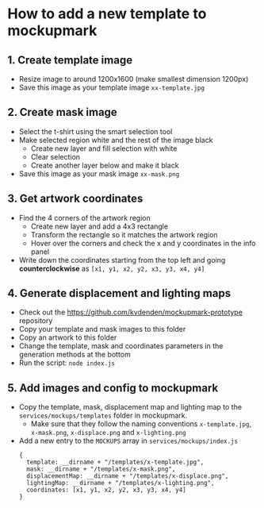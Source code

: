 # How to add a new template to mockupmark

## 1. Create template image

- Resize image to around 1200x1600 (make smallest dimension 1200px)
- Save this image as your template image `xx-template.jpg`

## 2. Create mask image

- Select the t-shirt using the smart selection tool
- Make selected region white and the rest of the image black
  - Create new layer and fill selection with white
  - Clear selection
  - Create another layer below and make it black
- Save this image as your mask image `xx-mask.png`

## 3. Get artwork coordinates

- Find the 4 corners of the artwork region
  - Create new layer and add a 4x3 rectangle
  - Transform the rectangle so it matches the artwork region
  - Hover over the corners and check the x and y coordinates in the info panel
- Write down the coordinates starting from the top left and going **counterclockwise** as `[x1, y1, x2, y2, x3, y3, x4, y4]`

## 4. Generate displacement and lighting maps

- Check out the https://github.com/kvdenden/mockupmark-prototype repository
- Copy your template and mask images to this folder
- Copy an artwork to this folder
- Change the template, mask and coordinates parameters in the generation methods at the bottom
- Run the script: `node index.js`

## 5. Add images and config to mockupmark

- Copy the template, mask, displacement map and lighting map to the `services/mockups/templates` folder in mockupmark.
  - Make sure that they follow the naming conventions `x-template.jpg`, `x-mask.png`, `x-displace.png` and `x-lighting.png`
- Add a new entry to the `MOCKUPS` array in `services/mockups/index.js`
  ```
  {
    template: __dirname + "/templates/x-template.jpg",
    mask: __dirname + "/templates/x-mask.png",
    displacementMap: __dirname + "/templates/x-displace.png",
    lightingMap: __dirname + "/templates/x-lighting.png",
    coordinates: [x1, y1, x2, y2, x3, y3, x4, y4]
  }
  ```
